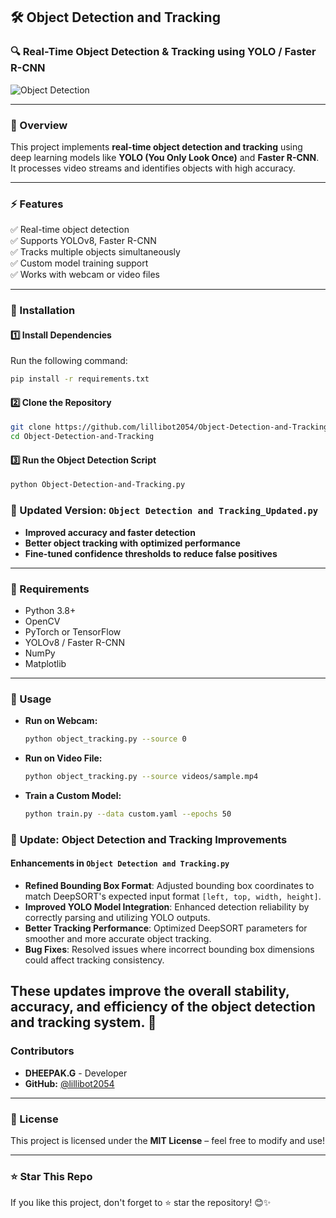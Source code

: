 
## **🛠 Object Detection and Tracking**
### **🔍 Real-Time Object Detection & Tracking using YOLO / Faster R-CNN**

![Object Detection](https://miro.medium.com/max/1400/1*VzVVZKkevcvUNX70C0YB2g.gif)  

---

### **📖 Overview**
This project implements **real-time object detection and tracking** using deep learning models like **YOLO (You Only Look Once)** and **Faster R-CNN**. It processes video streams and identifies objects with high accuracy.  

---

### **⚡ Features**
✅ Real-time object detection  
✅ Supports YOLOv8, Faster R-CNN  
✅ Tracks multiple objects simultaneously  
✅ Custom model training support  
✅ Works with webcam or video files  

---

### **🔧 Installation**
#### **1️⃣ Install Dependencies**
Run the following command:  
```bash
pip install -r requirements.txt
```

#### **2️⃣ Clone the Repository**
```bash
git clone https://github.com/lillibot2054/Object-Detection-and-Tracking.git
cd Object-Detection-and-Tracking
```

#### **3️⃣ Run the Object Detection Script**
```bash
python Object-Detection-and-Tracking.py
```
### 🔹 Updated Version: `Object Detection and Tracking_Updated.py`  
- **Improved accuracy and faster detection**  
- **Better object tracking with optimized performance**  
- **Fine-tuned confidence thresholds to reduce false positives**  

---

### **📌 Requirements**
- Python 3.8+
- OpenCV
- PyTorch or TensorFlow
- YOLOv8 / Faster R-CNN
- NumPy
- Matplotlib

---

### **🎯 Usage**
- **Run on Webcam:**  
  ```bash
  python object_tracking.py --source 0
  ```
- **Run on Video File:**  
  ```bash
  python object_tracking.py --source videos/sample.mp4
  ```
- **Train a Custom Model:**  
  ```bash
  python train.py --data custom.yaml --epochs 50
  ```
### 🔄 **Update: Object Detection and Tracking Improvements**  

#### **Enhancements in `Object Detection and Tracking.py`**  
- **Refined Bounding Box Format**: Adjusted bounding box coordinates to match DeepSORT's expected input format `[left, top, width, height]`.  
- **Improved YOLO Model Integration**: Enhanced detection reliability by correctly parsing and utilizing YOLO outputs.  
- **Better Tracking Performance**: Optimized DeepSORT parameters for smoother and more accurate object tracking.  
- **Bug Fixes**: Resolved issues where incorrect bounding box dimensions could affect tracking consistency.  

These updates improve the overall stability, accuracy, and efficiency of the object detection and tracking system. 🚀
---

### **Contributors**
- **DHEEPAK.G** - Developer  
- **GitHub:** [@lillibot2054](https://github.com/lillibot2054)  

---

### **📜 License**
This project is licensed under the **MIT License** – feel free to modify and use!  

---

### **⭐ Star This Repo**
If you like this project, don't forget to ⭐ star the repository! 😊✨  
